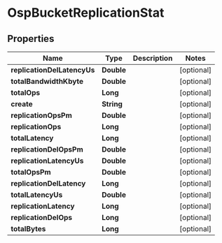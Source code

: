 # OspBucketReplicationStat

## Properties
Name | Type | Description | Notes
------------ | ------------- | ------------- | -------------
**replicationDelLatencyUs** | **Double** |  |  [optional]
**totalBandwidthKbyte** | **Double** |  |  [optional]
**totalOps** | **Long** |  |  [optional]
**create** | **String** |  |  [optional]
**replicationOpsPm** | **Double** |  |  [optional]
**replicationOps** | **Long** |  |  [optional]
**totalLatency** | **Long** |  |  [optional]
**replicationDelOpsPm** | **Double** |  |  [optional]
**replicationLatencyUs** | **Double** |  |  [optional]
**totalOpsPm** | **Double** |  |  [optional]
**replicationDelLatency** | **Long** |  |  [optional]
**totalLatencyUs** | **Double** |  |  [optional]
**replicationLatency** | **Long** |  |  [optional]
**replicationDelOps** | **Long** |  |  [optional]
**totalBytes** | **Long** |  |  [optional]
